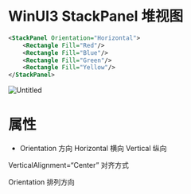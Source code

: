 # WinUI3 StackPanel 堆视图

```xml
<StackPanel Orientation="Horizontal">
    <Rectangle Fill="Red"/>
    <Rectangle Fill="Blue"/>
    <Rectangle Fill="Green"/>
    <Rectangle Fill="Yellow"/>
</StackPanel>
```

![Untitled](WinUI3%20StackPanel%20%E5%A0%86%E8%A7%86%E5%9B%BE%20f55d4e7d1181465082e7e8ef9f919a8d/Untitled.png)

# 属性

- Orientation 方向  Horizontal 横向 Vertical 纵向

VerticalAlignment=“Center” 对齐方式

Orientation 排列方向